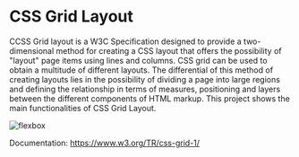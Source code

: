 # CSS Grid Layout

CCSS Grid layout is a W3C Specification designed to provide a two-dimensional method for creating a CSS layout that offers the possibility of "layout" page items using lines and columns. CSS grid can be used to obtain a multitude of different layouts. The differential of this method of creating layouts lies in the possibility of dividing a page into large regions and defining the relationship in terms of measures, positioning and layers between the different components of HTML markup. This project shows the main functionalities of CSS Grid Layout.

![flexbox](https://github.com/teles1g/wild-beast/blob/master/grid-layout.gif)

Documentation: https://www.w3.org/TR/css-grid-1/